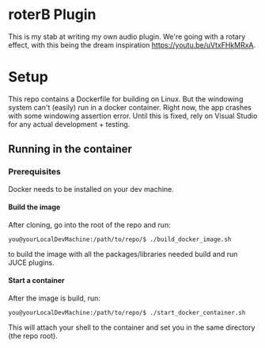 # roterB Plugin

This is my stab at writing my own audio plugin.  We're going with a rotary effect, with this being the dream inspiration https://youtu.be/uVtxFHkMRxA.


# Setup
This repo contains a Dockerfile for building on Linux.  But the windowing system can't (easily) run in a docker container. Right now, the app crashes with some windowing assertion error.  Until this is fixed, rely on Visual Studio for any actual development + testing.

## Running in the container
### Prerequisites
Docker needs to be installed on your dev machine.

#### Build the image
After cloning, go into the root of the repo and run:

```
you@yourLocalDevMachine:/path/to/repo/$ ./build_docker_image.sh
```
to build the image with all the packages/libraries needed build and run JUCE plugins.
#### Start a container
After the image is build, run:
```
you@yourLocalDevMachine:/path/to/repo/$ ./start_docker_container.sh
```
This will attach your shell to the container and set you in the same directory (the repo root).
